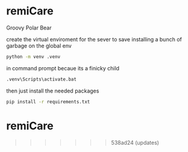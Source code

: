 
# remiCare
Groovy Polar Bear

create the virtual enviroment for the sever to save installing a bunch of garbage on the global env

```sh
python -m venv .venv
```

in command prompt becaue its a finicky child
```sh
.venv\Scripts\activate.bat
```

then just install the needed packages
```sh
pip install -r requirements.txt
```

# remiCare
>>>>>>> 538ad24 (updates)
